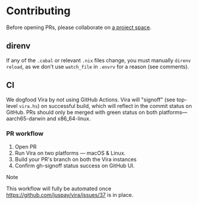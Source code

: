 # Contributing

Before opening PRs, please collaborate on [a project space](https://nixos.asia/en/#community).

## direnv

If any of the `.cabal` or relevant `.nix` files change, you must manually `direnv reload`, as we don't use `watch_file` in `.envrv` for a reason (see comments).

## CI

We dogfood Vira by not using GitHub Actions. Vira will "signoff" (see top-level `vira.hs`) on successful build, which will reflect in the commit status on GitHub. PRs should only be merged with green status on both platforms—aarch65-darwin and x86_64-linux.

### PR workflow

1. Open PR
1. Run Vira on two platforms — macOS & Linux.
1. Build your PR's branch on both the Vira instances
1. Confirm gh-signoff status success on GitHub UI.

> [!NOTE]
> This workflow will fully be automated once https://github.com/juspay/vira/issues/37 is in place.
